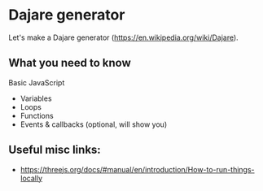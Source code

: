 # Dajare generator

Let's make a Dajare generator (https://en.wikipedia.org/wiki/Dajare).

## What you need to know

Basic JavaScript

* Variables
* Loops
* Functions
* Events & callbacks (optional, will show you)

## Useful misc links:

* https://threejs.org/docs/#manual/en/introduction/How-to-run-things-locally
